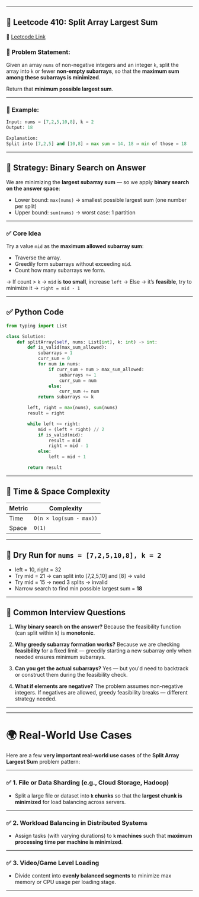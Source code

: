 
---

## 🧩 Leetcode 410: Split Array Largest Sum

🔗 [Leetcode Link](https://leetcode.com/problems/split-array-largest-sum)

### 🧠 Problem Statement:

Given an array `nums` of non-negative integers and an integer `k`, split the array into `k` or fewer **non-empty subarrays**, so that the **maximum sum among these subarrays is minimized**.

Return that **minimum possible largest sum**.

---

### 📌 Example:

```python
Input: nums = [7,2,5,10,8], k = 2  
Output: 18

Explanation:
Split into [7,2,5] and [10,8] → max sum = 14, 18 → min of those = 18
```

---

## 🚀 Strategy: Binary Search on Answer

We are minimizing the **largest subarray sum** — so we apply **binary search on the answer space**:

* Lower bound: `max(nums)` → smallest possible largest sum (one number per split)
* Upper bound: `sum(nums)` → worst case: 1 partition

---

### ✅ Core Idea

Try a value `mid` as the **maximum allowed subarray sum**:

* Traverse the array.
* Greedily form subarrays without exceeding `mid`.
* Count how many subarrays we form.

→ If count > `k` → `mid` is **too small**, increase `left`
→ Else → it’s **feasible**, try to minimize it → `right = mid - 1`

---

## ✅ Python Code

```python
from typing import List

class Solution:
    def splitArray(self, nums: List[int], k: int) -> int:
        def is_valid(max_sum_allowed):
            subarrays = 1
            curr_sum = 0
            for num in nums:
                if curr_sum + num > max_sum_allowed:
                    subarrays += 1
                    curr_sum = num
                else:
                    curr_sum += num
            return subarrays <= k

        left, right = max(nums), sum(nums)
        result = right

        while left <= right:
            mid = (left + right) // 2
            if is_valid(mid):
                result = mid
                right = mid - 1
            else:
                left = mid + 1

        return result
```

---

## 🧮 Time & Space Complexity

| Metric | Complexity              |
| ------ | ----------------------- |
| Time   | `O(n × log(sum - max))` |
| Space  | `O(1)`                  |

---

## 🔁 Dry Run for `nums = [7,2,5,10,8], k = 2`

* left = 10, right = 32
* Try mid = 21 → can split into \[7,2,5,10] and \[8] → valid
* Try mid = 15 → need 3 splits → invalid
* Narrow search to find min possible largest sum = **18**

---

## 💬 Common Interview Questions

1. **Why binary search on the answer?**
   Because the feasibility function (can split within `k`) is **monotonic**.

2. **Why greedy subarray formation works?**
   Because we are checking **feasibility** for a fixed limit — greedily starting a new subarray only when needed ensures minimum subarrays.

3. **Can you get the actual subarrays?**
   Yes — but you'd need to backtrack or construct them during the feasibility check.

4. **What if elements are negative?**
   The problem assumes non-negative integers. If negatives are allowed, greedy feasibility breaks — different strategy needed.

---

---

# 🌍 Real-World Use Cases

Here are a few **very important real-world use cases** of the **Split Array Largest Sum** problem pattern:

---

### ✅ 1. **File or Data Sharding (e.g., Cloud Storage, Hadoop)**

* Split a large file or dataset into **`k` chunks** so that the **largest chunk is minimized** for load balancing across servers.

---

### ✅ 2. **Workload Balancing in Distributed Systems**

* Assign tasks (with varying durations) to **`k` machines** such that **maximum processing time per machine is minimized**.

---

### ✅ 3. **Video/Game Level Loading**

* Divide content into **evenly balanced segments** to minimize max memory or CPU usage per loading stage.

---

